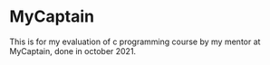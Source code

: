 # MyCaptain
This is for my evaluation of c programming course by my mentor at MyCaptain, done in october 2021.
